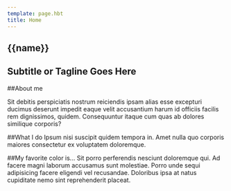 ```yaml
---
template: page.hbt
title: Home
---
```


<div class="lead-center">
  <section>
    <h1>{{name}}</h1>
    <h2>Subtitle or Tagline Goes Here</h2>
  </section>
</div>

##About me

Sit debitis perspiciatis nostrum reiciendis ipsam alias esse excepturi ducimus deserunt impedit eaque velit accusantium harum id officiis facilis rem dignissimos, quidem. Consequuntur itaque cum quas ab dolores similique corporis?

##What I do
Ipsum nisi suscipit quidem tempora in. Amet nulla quo corporis maiores consectetur ex voluptatem doloremque.

##My favorite color is...
Sit porro perferendis nesciunt doloremque qui. Ad facere magni laborum accusamus sunt molestiae. Porro unde sequi adipisicing facere eligendi vel recusandae. Doloribus ipsa at natus cupiditate nemo sint reprehenderit placeat.
